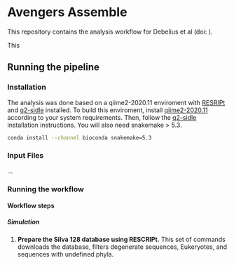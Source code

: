 # Avengers Assemble

This repository contains the analysis workflow for Debelius et al (doi: []()). 


This 

## Running the pipeline

### Installation

The analysis was done based on a qiime2-2020.11 enviroment with [RESRIPt]() and [q2-sidle]() installed. To build this enviroment, install [qiime2-2020.11]() according to your system requirements. Then, follow the [q2-sidle]() installation instructions. You will also need snakemake > 5.3.

```bash
conda install --channel bioconda snakemake=5.3
```


### Input Files


...

### Running the workflow

#### Workflow steps

##### Simulation

1. **Prepare the Silva 128 database using RESCRIPt.** This set of commands downloads the database, filters degenerate sequences, Eukeryotes, and sequences with undefined phyla. 


